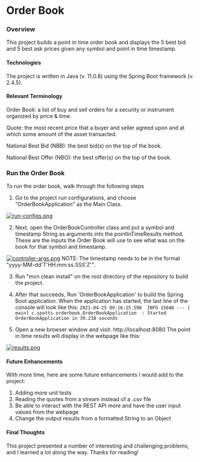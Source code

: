 # Order Book

### Overview
This project builds a point in time order book and displays the 5 best bid and 5 best ask prices given any symbol and point in time timestamp.

#### Technologies
The project is written in Java (v. 11.0.8) using the Spring Boot framework (v. 2.4.5).

#### Relevant Terminology
Order Book:  a list of buy and sell orders for a security or instrument organized by price & time.

Quote: the most recent price that a buyer and seller agreed upon and at which some amount of the asset transacted. 

National Best Bid (NBB): the best bid(s) on the top of the book.

National Best Offer (NBO): the best offer(s) on the top of the book. 

### Run the Order Book
To run the order book, walk through the following steps
1. Go to the project run configurations, and choose "OrderBookApplication" as the Main Class.

[![run-configs.png](https://i.postimg.cc/g2DSQxz4/run-configs.png)](https://postimg.cc/v44t6H66)

2. Next, open the OrderBookController class and put a symbol and timestamp String as arguments into the pointInTimeResults method. These are the inputs the Order Book will use to see what was on the book for that symbol and timestamp.

[![controller-args.png](https://i.postimg.cc/TYSgwGkG/controller-args.png)](https://postimg.cc/rK1KZ6XY)
NOTE: The timestamp needs to be in the format "yyyy-MM-dd'T'HH:mm:ss.SSS'Z'".

3. Run "mvn clean install" on the root directory of the repository to build the project.
4. After that succeeds, Run 'OrderBookApplication' to build the Spring Boot application. When the application has started, the last line of the console will look like this: 
```2021-04-25 09:16:15.598  INFO 15646 --- [           main] c.spotts.orderbook.OrderBookApplication  : Started OrderBookApplication in 39.238 seconds```

5. Open a new browser window and visit: http://localhost:8080
The point in time results will display in the webpage like this:

[![results.png](https://i.postimg.cc/LsqHsKbd/results.png)](https://postimg.cc/94h3xS21)

#### Future Enhancements
With more time, here are some future enhancements I would add to the project:
1. Adding more unit tests
2. Reading the quotes from a stream instead of a .csv file
3. Be able to interact with the REST API more and have the user input values from the webpage
4. Change the output results from a formatted String to an Object 

#### Final Thoughts
This project presented a number of interesting and challenging problems, and I learned a lot along the way. Thanks for reading!